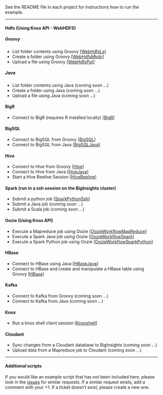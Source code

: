 See the README file in each project for instructions how to run the example.

*********************************************************************

#### Hdfs (Using Knox API - WebHDFS)

##### *Groovy*

- List folder contents using Groovy [[WebHdfsLs](./WebHdfsLs/)]
- Create a folder using Groovy [[WebHdfsMkdir](./WebHdfsMkdir/)]
- Upload a file using Groovy [[WebHdfsPut](./WebHdfsPut/)]

##### *Java*

- List folder contents using Java (coming soon ...)
- Create a folder using Java (coming soon ...)
- Upload a file using Java (coming soon ...)

#### BigR 

- Connect to BigR (requires R installed locally) [[BigR](./BigR)]

#### BigSQL

- Connect to BigSQL from Groovy [[BigSQL](./BigSQL)]
- Connect to BigSQL from Java [[BigSQLJava](./BigSQLJava)]

#### Hive

- Connect to Hive from Groovy [[Hive](./Hive)]
- Connect to Hive from Java  [[HiveJava](./HiveJava)]
- Start a Hive Beeline Session [[HiveBeeline](./HiveBeeline)]

#### Spark (run in a ssh session on the BigInsights cluster)

- Submit a python job [[SparkPythonSsh](./SparkPythonSsh)]
- Submit a Java job (coming soon ...)
- Submit a Scala job (coming soon ...)

#### Oozie (Using Knox API)

- Execute a Mapreduce job using Oozie [[OozieWorkflowMapReduce](./OozieWorkflowMapReduce)]
- Execute a Spark Java job using Oozie [[OozieWorkflowSpark](./OozieWorkflowSpark)]
- Execute a Spark Python job using Oozie [[OozieWorkflowSparkPython](./OozieWorkflowSparkPython)]

#### HBase

- Connect to HBase using Java [[HBaseJava](./HBaseJava)]
- Connect to HBase and create and manipulate a HBase table using Groovy [[HBase](./HBase)]

#### Kafka

- Connect to Kafka from Groovy (coming soon ...)
- Connect to Kafka from Java (coming soon ...)

####  Knox

- Run a knox shell client session [[Knoxshell](./Knoxshell)]

#### Cloudant

- Sync changes from a Cloudant database to BigInsights (coming soon ...)
- Upload data from a Mapreduce job to Cloudant (coming soon ...)

*********************************************************************

#### Additional scripts

If you would like an example script that has not been included here, please look in the [issues](https://github.com/snowch/biginsight-examples/issues) for similar requests.  If a similar request exists, add a comment with your +1.  If a ticket doesn't exist, please create a new one.
